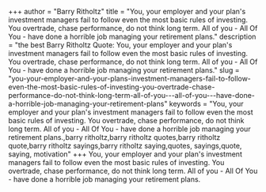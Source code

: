 +++
author = "Barry Ritholtz"
title = "You, your employer and your plan's investment managers fail to follow even the most basic rules of investing. You overtrade, chase performance, do not think long term. All of you - All Of You - have done a horrible job managing your retirement plans."
description = "the best Barry Ritholtz Quote: You, your employer and your plan's investment managers fail to follow even the most basic rules of investing. You overtrade, chase performance, do not think long term. All of you - All Of You - have done a horrible job managing your retirement plans."
slug = "you-your-employer-and-your-plans-investment-managers-fail-to-follow-even-the-most-basic-rules-of-investing-you-overtrade-chase-performance-do-not-think-long-term-all-of-you---all-of-you---have-done-a-horrible-job-managing-your-retirement-plans"
keywords = "You, your employer and your plan's investment managers fail to follow even the most basic rules of investing. You overtrade, chase performance, do not think long term. All of you - All Of You - have done a horrible job managing your retirement plans.,barry ritholtz,barry ritholtz quotes,barry ritholtz quote,barry ritholtz sayings,barry ritholtz saying,quotes, sayings,quote, saying, motivation"
+++
You, your employer and your plan's investment managers fail to follow even the most basic rules of investing. You overtrade, chase performance, do not think long term. All of you - All Of You - have done a horrible job managing your retirement plans.
